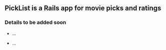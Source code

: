 ## PickList is a Rails app for movie picks and ratings

### Details to be added soon

* ... 

* ...


